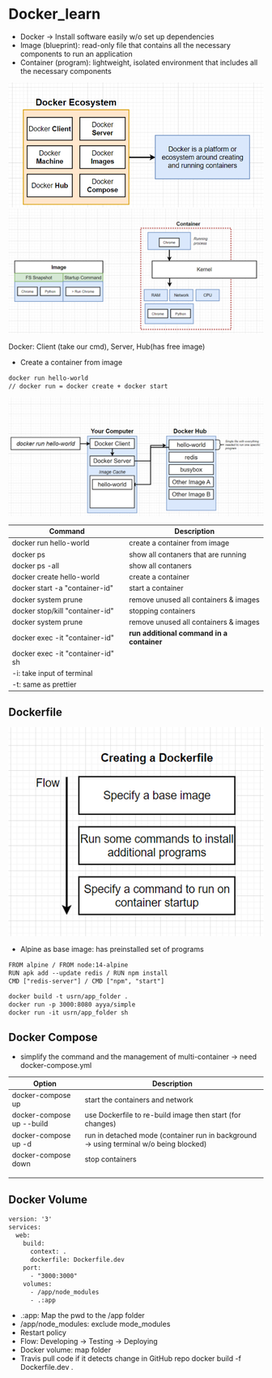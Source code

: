 # Docker_learn

- Docker -> Install software easily w/o set up dependencies
- Image (blueprint): read-only file that contains all the necessary components to run an application
- Container (program): lightweight, isolated environment that includes all the necessary components

![](https://github.com/hyhung12/Docker_learn/blob/main/docker0.png)
![](https://github.com/hyhung12/Docker_learn/blob/main/docker2.png)


Docker: Client (take our cmd), Server, Hub(has free image)
- Create a container from image
```
docker run hello-world
// docker run = docker create + docker start
```
![](https://github.com/hyhung12/Docker_learn/blob/main/docker1.png)

| **Command** | **Description** |
|-|-|
| docker run hello-world | create a container from image |
| docker ps | show all contaners that are running |
| docker ps -all | show all contaners |
| docker create hello-world  | create a container |
| docker start -a "container-id"  | start a container |
| docker system prune | remove unused all containers & images  |
| docker stop/kill "container-id"  | stopping containers |
| docker system prune | remove unused all containers & images  |
| docker exec -it "container-id" | **run additional command in a container** |
| docker exec -it "container-id" sh ||
| -i: take input of terminal ||
| -t: same as prettier  ||

## Dockerfile
![](https://github.com/hyhung12/Docker_learn/blob/main/dockerfile0.png)
- Alpine as base image: has preinstalled set of programs
```
FROM alpine / FROM node:14-alpine
RUN apk add --update redis / RUN npm install
CMD ["redis-server"] / CMD ["npm", "start"]
```

```
docker build -t usrn/app_folder .
docker run -p 3000:8080 ayya/simple
docker run -it usrn/app_folder sh
```
## Docker Compose
- simplify the command and the management of multi-container -> need docker-compose.yml

| Option | Description |
|-|-|
| docker-compose up | start the containers and network |
| docker-compose up --build | use Dockerfile to re-build image then start (for changes) |
| docker-compose up -d  | run in detached mode (container run in background -> using terminal w/o being blocked) |
| docker-compose down | stop containers |
|||
|  ||
|  ||

## Docker Volume
```
version: '3'
services:
  web:
    build:
      context: .
      dockerfile: Dockerfile.dev
    port:
      - "3000:3000"
    volumes:
      - /app/node_modules
      - .:app
```
- .:app: Map the pwd to the /app folder
- /app/node_modules: exclude mode_modules
- Restart policy
- Flow: Developing -> Testing -> Deploying
- Docker volume: map folder
- Travis pull code if it detects change in GitHub repo
docker build -f Dockerfile.dev .
